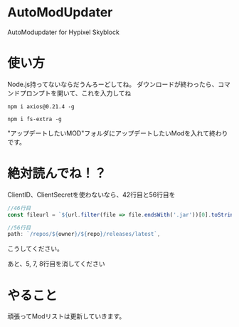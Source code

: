 # AutoModUpdater
AutoModupdater for Hypixel Skyblock

# 使い方 
Node.js持ってないならだうんろーどしてね。
ダウンロードが終わったら、コマンドプロンプトを開いて、これを入力してね
```
npm i axios@0.21.4 -g
```
```
npm i fs-extra -g
```
"アップデートしたいMOD"フォルダにアップデートしたいModを入れて終わりです。

# 絶対読んでね！？
ClientID、ClientSecretを使わないなら、42行目と56行目を
```javascript
//46行目
const fileurl = `${url.filter(file => file.endsWith('.jar'))[0].toString()}`;

//56行目
path: `/repos/${owner}/${repo}/releases/latest`,
```
こうしてください。

あと、5, 7, 8行目を消してください

# やること
頑張ってModリストは更新していきます。
